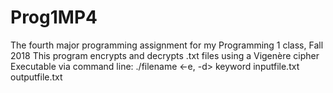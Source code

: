 # Prog1MP4

The fourth major programming assignment for my Programming 1 class, Fall 2018
This program encrypts and decrypts .txt files using a Vigenère cipher
Executable via command line: ./filename <-e, -d> keyword inputfile.txt outputfile.txt

